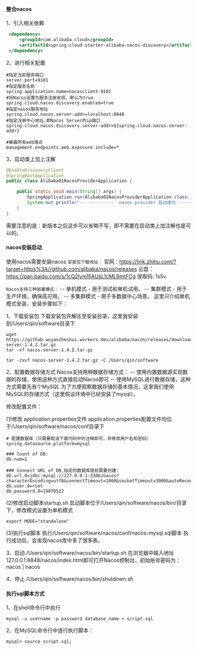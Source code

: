 #### 整合nacos
1、引入相关依赖
```xml
 <dependency>
     <groupId>com.alibaba.cloud</groupId>
     <artifactId>spring-cloud-starter-alibaba-nacos-discovery</artifactId>
 </dependency>
```
2、进行相关配置
```properties
#指定当前服务端口
server.port=9101
#指定服务名称																									
spring.application.name=nacosclient-9101
#将Nacos设置为服务注册发现，默认为true
spring.cloud.nacos.discovery.enabled=true
#指定nacos服务地址
spring.cloud.nacos.server-addr=localhost:8848
#指定注册中心地址,即Nacos Server的ip端口
spring.cloud.nacos.discovery.server-addr=${spring.cloud.nacos.server-addr}

#暴露所有web端点
management.endpoints.web.exposure.include=*

```
3、启动类上加上注解
```java
@EnableDiscoveryClient
@SpringBootApplication
public class Alibaba01NacosProviderApplication {

    public static void main(String[] args) {
        SpringApplication.run(Alibaba01NacosProviderApplication.class, args);
        System.out.println("-------------  nacos provider 启动成功 --------------");
    }
}
```
需要注意的是：新版本之后这步可以省略不写，即不需要在启动类上加注解也是可以的。


#### nacos安装启动
使用nacos需要安装nacos
 `安装包下载地址：`
官网：https://link.zhihu.com/?target=https%3A//github.com/alibaba/nacos/releases
云盘：https://pan.baidu.com/s/1cQ2lym1FAUsL1cML6mtFCg   提取码: 1s5v

 `Nacos支持三种部署模式：`
-- 单机模式 - 用于测试和单机试用。
-- 集群模式 - 用于生产环境，确保高可用。
-- 多集群模式 - 用于多数据中心场景。
这里只介绍单机模式安装，安装步骤如下：

1、下载安装包
下载安装包并解压至安装目录，这里我安装到/Users/qin/software目录下
```shell script
wget https://github.wuyanzheshui.workers.dev/alibaba/nacos/releases/download/1.4.2/nacos-server-1.4.2.tar.gz
tar -xf nacos-server-1.4.2.tar.gz 

tar -zxvf nacos-server-1.4.2.tar.gz -C /Users/qin/software
```

2、配置数据存储方式
Nacos支持两种数据存储方式：
-- 使用内置数据源实现数据的存储，使用这种方式直接启动Nacos即可
-- 使用MySQL进行数据存储，这种方式需要先有个MySQL
为了方便观察数据存储的基本情况，这里我们使用MySQL的存储方式（这里假设环境中已经安装了mysql）。

修改配置文件：

(1)修改 application.properties文件
application.properties配置文件均位于/Users/qin/software/nacos/conf目录下
```properties
# 配置数据库（只需要取消下面代码中的注释即可，并修改用户名和密码）
spring.datasource.platform=mysql

### Count of DB:
db.num=1

### Connect URL of DB,指定的数据库提前需要创建:
db.url.0=jdbc:mysql://127.0.0.1:3306/nacos?characterEncoding=utf8&connectTimeout=1000&socketTimeout=3000&autoReconnect=true&useUnicode=true&useSSL=false&serverTimezone=UTC
db.user.0=root
db.password.0=19870522
```

(2)修改启动脚本startup.sh
启动脚本位于/Users/qin/software/nacos/bin/目录下，修改模式设置为单机模式
```shell scrip
export MODE="standalone"
```


(3)执行sql脚本
执行/Users/qin/software/nacos/conf/nacos-mysql.sql脚本
执行成功后，会发现nacos库中多了很多表。

3、启动
/Users/qin/software/nacos/bin/startup.sh
在浏览器中输入地址127.0.0.1:8848/nacos/index.html即可打开Nacos控制台，初始账号密码为：nacos | nacos


4、停止
/Users/qin/software/nacos/bin/shutdown.sh









#### 执行sql脚本方式
1、在shell命令行中执行
```shell script
mysql -u username -p password database_name < script.sql
```

2、在MySQL命令行中逐行执行脚本：
```
mysql> source script.sql;
```